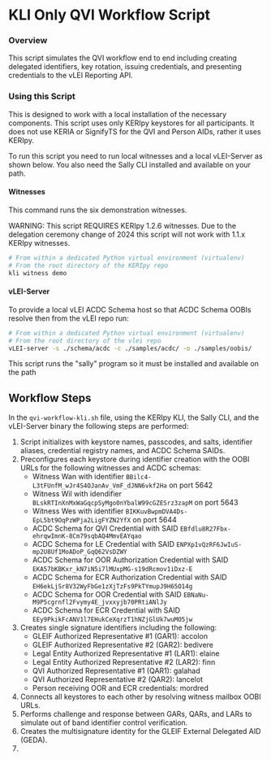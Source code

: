 # KLI Only QVI Workflow Script

### Overview

This script simulates the QVI workflow end to end including creating delegated identifiers, key 
rotation, issuing credentials, and presenting credentials to the vLEI Reporting API.

### Using this Script

This is designed to work with a local installation of the necessary components.
This script uses only KERIpy keystores for all participants.
It does not use KERIA or SignifyTS for the QVI and Person AIDs, rather it uses KERIpy.

To run this script you need to run local witnesses and a local vLEI-Server as shown below.
You also need the Sally CLI installed and available on your path.

#### Witnesses

This command runs the six demonstration witnesses.

WARNING: This script REQUIRES KERIpy 1.2.6 witnesses. Due to the delegation ceremony change of 2024 this script will not work with 1.1.x KERIpy witnesses.

```bash
# From within a dedicated Python virtual environment (virtualenv)
# From the root directory of the KERIpy repo
kli witness demo
```

#### vLEI-Server

To provide a local vLEI ACDC Schema host so that ACDC Schema OOBIs resolve then from the vLEI repo run:
```bash
# From within a dedicated Python virtual environment (virtualenv)
# From the root directory of the vlei repo
vLEI-server -s ./schema/acdc -c ./samples/acdc/ -o ./samples/oobis/
```

This script runs the "sally" program so it must be installed and available on the path

## Workflow Steps

In the `qvi-workflow-kli.sh` file, using the KERIpy KLI, the Sally CLI, and the vLEI-Server binary the following steps are performed:
1. Script initializes with keystore names, passcodes, and salts, identifier aliases, credential registry names, and ACDC Schema SAIDs. 
2. Preconfigures each keystore during identifier creation with the OOBI URLs for the following
   witnesses and ACDC schemas:
   - Witness Wan with identifier `BBilc4-L3tFUnfM_wJr4S4OJanAv_VmF_dJNN6vkf2Ha` on port 5642
   - Witness Wil with idendifier `BLskRTInXnMxWaGqcpSyMgo0nYbalW99cGZESrz3zapM` on port 5643
   - Witness Wes with identifier `BIKKuvBwpmDVA4Ds-EpL5bt9OqPzWPja2LigFYZN2YfX` on port 5644
   - ACDC Schema for QVI Credential with SAID `EBfdlu8R27Fbx-ehrqwImnK-8Cm79sqbAQ4MmvEAYqao`
   - ACDC Schema for LE Credential with SAID `ENPXp1vQzRF6JwIuS-mp2U8Uf1MoADoP_GqQ62VsDZWY`
   - ACDC Schema for OOR Authorization Credential with SAID `EKA57bKBKxr_kN7iN5i7lMUxpMG-s19dRcmov1iDxz-E`
   - ACDC Schema for ECR Authorization Credential with SAID `EH6ekLjSr8V32WyFbGe1zXjTzFs9PkTYmupJ9H65O14g`
   - ACDC Schema for OOR Credential with SAID `EBNaNu-M9P5cgrnfl2Fvymy4E_jvxxyjb70PRtiANlJy`
   - ACDC Schema for ECR Credential with SAID `EEy9PkikFcANV1l7EHukCeXqrzT1hNZjGlUk7wuMO5jw`
3. Creates single signature identifiers including the following:
   - GLEIF Authorized Representative #1 (GAR1): accolon
   - GLEIF Authorized Representative #2 (GAR2): bedivere
   - Legal Entity Authorized Representative #1 (LAR1): elaine
   - Legal Entity Authorized Representative #2 (LAR2): finn
   - QVI Authorized Representative #1 (QAR1): galahad
   - QVI Authorized Representative #2 (QAR2): lancelot
   - Person receiving OOR and ECR credentials: mordred
4. Connects all keystores to each other by resolving witness mailbox OOBI URLs.
5. Performs challenge and response between GARs, QARs, and LARs to simulate out of band identifier control verification.
6. Creates the multisignature identity for the GLEIF External Delegated AID (GEDA).
7. 